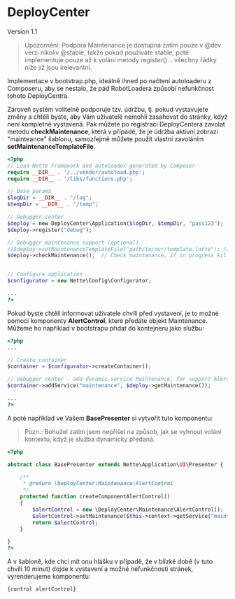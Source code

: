 DeployCenter
============
Version 1.1

> Upozornění: Podpora Maintenance je dostupná zatím pouze v @dev verzi nikoliv @stable, takže pokud používáte
> stable, poté implementuje pouze až k volání metody register() .. všechny řádky níže již jsou irelevantní.

Implementace v bootstrap.php, ideálně ihned po načtení autoloaderu z Composeru, aby se nestalo, že pád RobotLoadera způsobí nefunkčnost tohoto DeployCentra.

Zároveň systém volitelně podporuje tzv. údržbu, tj. pokud vystavujete změny a chtěli byste, aby Vám uživatelé nemohli zasahovat do stránky, když není kompletně vystavená. 
Pak můžete po registraci DeployCentera zavolat metodu **checkMaintenance**, která v případě, že je údržba aktivní zobrazí "mainteance" šablonu, samozřejmě můžete použít vlastní zavoláním **setMaintenanceTemplateFile**.


```php
<?php
// Load Nette Framework and autoloader generated by Composer
require __DIR__ . '/../vendor/autoload.php';
require __DIR__ . '/libs/functions.php';

// Base params
$logDir = __DIR__ . "/log";
$tempDir = __DIR__ . "/temp";

// Debugger center
$deploy = new DeployCenter\Application($logDir, $tempDir, "pass123");
$deploy->register("debug");

// Debugger maintenance support (optional)
//$deploy->setMaintenanceTemplateFile("path/to/our/template.latte"); // If we want own maintenance template
$deploy->checkMaintenance();  // Check maintenance, if in progress kill page and show maintenance template


// Configure application
$configurator = new Nette\Config\Configurator;

...
?>
```

Pokud byste chtěli informovat uživatele chvíli před vystavení, je to možné pomocí komponenty **AlertControl**, které předáte objekt Maintenance.
Můžeme ho například v bootstrapu přidat do kontejneru jako službu:

```php
<?php
...

// Create container
$container = $configurator->createContainer();

// Debugger center - add dynamic service Maintenance, for support AlertControl (optional)
$container->addService("maintenance", $deploy->getMaintenance());

...
?>
```

A poté například ve Vašem **BasePresenter** si vytvořit tuto komponentu:

> Pozn.: Bohužel zatím jsem nepřišel na způsob, jak se vyhnout volání kontextu, když je služba dynamicky předaná.

```php
<?php

abstract class BasePresenter extends Nette\Application\UI\Presenter {

	/**
	 * @return \DeployCenter\Maintenance\AlertControl
	 */
	protected function createComponentAlertControl()
	{
		$alertControl = new \DeployCenter\Maintenance\AlertControl();
		$alertControl->setMaintenance($this->context->getService("maintenance"));
		return $alertControl;
	}

}
?>
```
 
A v šabloně, kde chci mít onu hlášku v případě, že v blízké době (v tuto chvíli 10 minut) dojde k vystavení a možné nefunkčnosti stránek, vyrenderujeme komponentu:

```html
{control alertControl}
```

